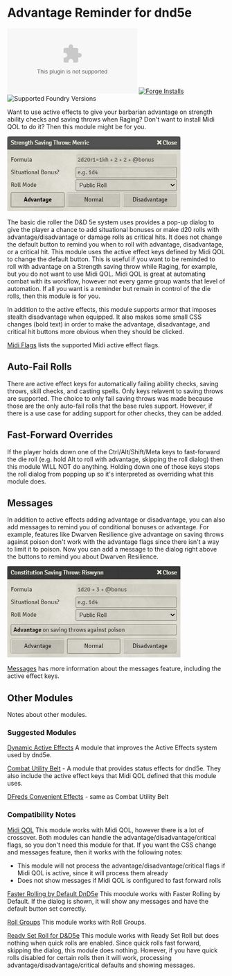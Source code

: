 # Advantage Reminder for dnd5e

![GitHub release (latest by date and asset)](https://img.shields.io/github/downloads/kaelad02/adv-reminder/latest/module.zip)
[![Forge Installs](https://img.shields.io/badge/dynamic/json?label=Forge%20Installs&query=package.installs&suffix=%25&url=https%3A%2F%2Fforge-vtt.com%2Fapi%2Fbazaar%2Fpackage%2Fadv-reminder&colorB=4aa94a)](https://forge-vtt.com/bazaar#package=adv-reminder)
![Supported Foundry Versions](https://img.shields.io/endpoint?url=https://foundryshields.com/version?url=https://github.com/kaelad02/adv-reminder/releases/latest/download/module.json)

Want to use active effects to give your barbarian advantage on strength ability checks and saving throws when Raging? Don't want to install Midi QOL to do it? Then this module might be for you.

![Saving Throw screenshot with advantage](docs/screenshot1.png?raw=true)

The basic die roller the D&D 5e system uses provides a pop-up dialog to give the player a chance to add situational bonuses or make d20 rolls with advantage/disadvantage or damage rolls as critical hits. It does not change the default button to remind you when to roll with advantage, disadvantage, or a critical hit. This module uses the active effect keys defined by Midi QOL to change the default button. This is useful if you want to be reminded to roll with advantage on a Strength saving throw while Raging, for example, but you do not want to use Midi QOL. Midi QOL is great at automating combat with its workflow, however not every game group wants that level of automation. If all you want is a reminder but remain in control of the die rolls, then this module is for you.

In addition to the active effects, this module supports armor that imposes stealth disadvantage when equipped. It also makes some small CSS changes (bold text) in order to make the advantage, disadvantage, and critical hit buttons more obvious when they should be clicked.

[Midi Flags](docs/midi-flags.md) lists the supported Midi active effect flags.

## Auto-Fail Rolls

There are active effect keys for automatically failing ability checks, saving throws, skill checks, and casting spells. Only keys relavent to saving throws are supported. The choice to only fail saving throws was made because those are the only auto-fail rolls that the base rules support. However, if there is a use case for adding support for other checks, they can be added.

## Fast-Forward Overrides

If the player holds down one of the Ctrl/Alt/Shift/Meta keys to fast-forward the die roll (e.g. hold Alt to roll with advantage, skipping the roll dialog) then this module WILL NOT do anything. Holding down one of those keys stops the roll dialog from popping up so it's interpreted as overriding what this module does.

## Messages

In addition to active effects adding advantage or disadvantage, you can also add messages to remind you of conditional bonuses or advantage. For example, features like Dwarven Resilience give advantage on saving throws against poison don't work with the advantage flags since there isn't a way to limit it to poison. Now you can add a message to the dialog right above the buttons to remind you about Dwarven Resilience.

![Saving Throw screenshot with message](docs/poison-message.png?raw=true)

[Messages](docs/messages.md) has more information about the messages feature, including the active effect keys.

## Other Modules

Notes about other modules.

### Suggested Modules

[Dynamic Active Effects](https://foundryvtt.com/packages/dae) A module that improves the Active Effects system used by dnd5e.

[Combat Utility Belt](https://foundryvtt.com/packages/combat-utility-belt) - A module that provides status effects for dnd5e. They also include the active effect keys that Midi QOL defined that this module uses.

[DFreds Convenient Effects](https://foundryvtt.com/packages/dfreds-convenient-effects) - same as Combat Utility Belt

### Compatibility Notes

[Midi QOL](https://foundryvtt.com/packages/midi-qol) This module works with Midi QOL, however there is a lot of crossover. Both modules can handle the advantage/disadvantage/critical flags, so you don't need this module for that. If you want the CSS change and messages feature, then it works with the following notes:

- This module will not process the advantage/disadvantage/critical flags if Midi QOL is active, since it will process them already
- Does not show messages if Midi QOL is configured to fast forward rolls

[Faster Rolling by Default DnD5e](https://foundryvtt.com/packages/faster-rolling-by-default-5e) This moodule works with Faster Rolling by Default. If the dialog is shown, it will show any messages and have the default button set correctly.

[Roll Groups](https://foundryvtt.com/packages/rollgroups) This module works with Roll Groups.

[Ready Set Roll for D&D5e](https://foundryvtt.com/packages/ready-set-roll-5e) This module works with Ready Set Roll but does nothing when quick rolls are enabled. Since quick rolls fast forward, skipping the dialog, this module does nothing. However, if you have quick rolls disabled for certain rolls then it will work, processing advantage/disadvantage/critical defaults and showing messages.
